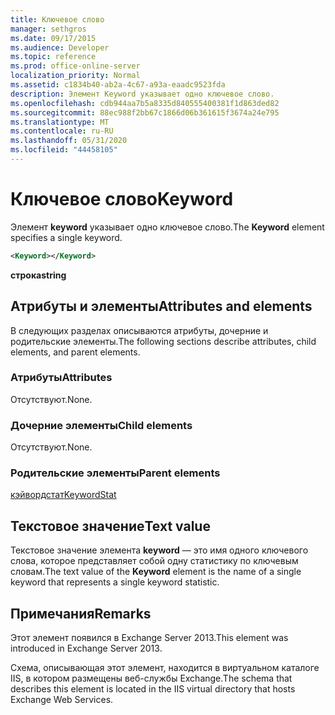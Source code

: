 ```yaml
---
title: Ключевое слово
manager: sethgros
ms.date: 09/17/2015
ms.audience: Developer
ms.topic: reference
ms.prod: office-online-server
localization_priority: Normal
ms.assetid: c1834b40-ab2a-4c67-a93a-eaadc9523fda
description: Элемент Keyword указывает одно ключевое слово.
ms.openlocfilehash: cdb944aa7b5a8335d840555400381f1d863ded82
ms.sourcegitcommit: 88ec988f2bb67c1866d06b361615f3674a24e795
ms.translationtype: MT
ms.contentlocale: ru-RU
ms.lasthandoff: 05/31/2020
ms.locfileid: "44458105"
---
```

# <a name="keyword"></a><span data-ttu-id="e68a6-103">Ключевое слово</span><span class="sxs-lookup"><span data-stu-id="e68a6-103">Keyword</span></span>

<span data-ttu-id="e68a6-104">Элемент **keyword** указывает одно ключевое слово.</span><span class="sxs-lookup"><span data-stu-id="e68a6-104">The **Keyword** element specifies a single keyword.</span></span> 
  
```XML
<Keyword></Keyword>
```

 <span data-ttu-id="e68a6-105">**строка**</span><span class="sxs-lookup"><span data-stu-id="e68a6-105">**string**</span></span>
## <a name="attributes-and-elements"></a><span data-ttu-id="e68a6-106">Атрибуты и элементы</span><span class="sxs-lookup"><span data-stu-id="e68a6-106">Attributes and elements</span></span>

<span data-ttu-id="e68a6-107">В следующих разделах описываются атрибуты, дочерние и родительские элементы.</span><span class="sxs-lookup"><span data-stu-id="e68a6-107">The following sections describe attributes, child elements, and parent elements.</span></span>
  
### <a name="attributes"></a><span data-ttu-id="e68a6-108">Атрибуты</span><span class="sxs-lookup"><span data-stu-id="e68a6-108">Attributes</span></span>

<span data-ttu-id="e68a6-109">Отсутствуют.</span><span class="sxs-lookup"><span data-stu-id="e68a6-109">None.</span></span>
  
### <a name="child-elements"></a><span data-ttu-id="e68a6-110">Дочерние элементы</span><span class="sxs-lookup"><span data-stu-id="e68a6-110">Child elements</span></span>

<span data-ttu-id="e68a6-111">Отсутствуют.</span><span class="sxs-lookup"><span data-stu-id="e68a6-111">None.</span></span>
  
### <a name="parent-elements"></a><span data-ttu-id="e68a6-112">Родительские элементы</span><span class="sxs-lookup"><span data-stu-id="e68a6-112">Parent elements</span></span>

[<span data-ttu-id="e68a6-113">кэйвордстат</span><span class="sxs-lookup"><span data-stu-id="e68a6-113">KeywordStat</span></span>](keywordstat.md)
  
## <a name="text-value"></a><span data-ttu-id="e68a6-114">Текстовое значение</span><span class="sxs-lookup"><span data-stu-id="e68a6-114">Text value</span></span>

<span data-ttu-id="e68a6-115">Текстовое значение элемента **keyword** — это имя одного ключевого слова, которое представляет собой одну статистику по ключевым словам.</span><span class="sxs-lookup"><span data-stu-id="e68a6-115">The text value of the **Keyword** element is the name of a single keyword that represents a single keyword statistic.</span></span> 
  
## <a name="remarks"></a><span data-ttu-id="e68a6-116">Примечания</span><span class="sxs-lookup"><span data-stu-id="e68a6-116">Remarks</span></span>

<span data-ttu-id="e68a6-117">Этот элемент появился в Exchange Server 2013.</span><span class="sxs-lookup"><span data-stu-id="e68a6-117">This element was introduced in Exchange Server 2013.</span></span>
  
<span data-ttu-id="e68a6-118">Схема, описывающая этот элемент, находится в виртуальном каталоге IIS, в котором размещены веб-службы Exchange.</span><span class="sxs-lookup"><span data-stu-id="e68a6-118">The schema that describes this element is located in the IIS virtual directory that hosts Exchange Web Services.</span></span>
  

